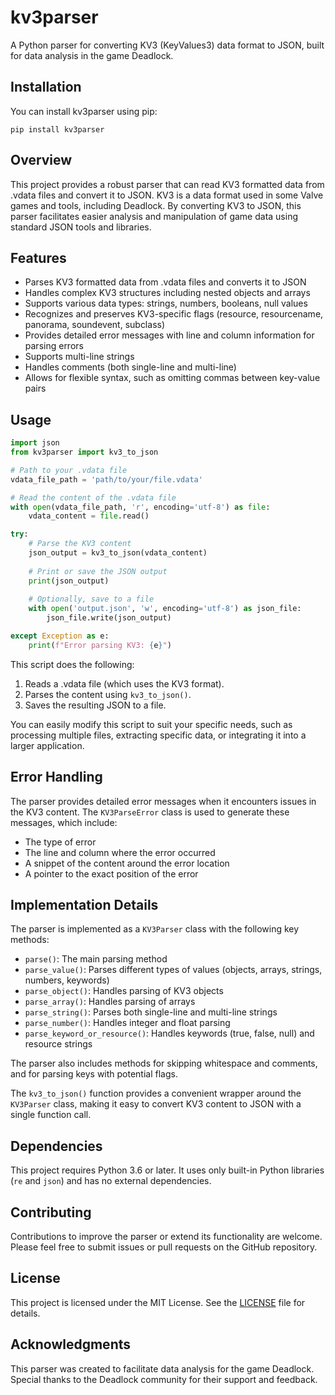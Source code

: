# kv3parser

A Python parser for converting KV3 (KeyValues3) data format to JSON, built for data analysis in the game Deadlock.

## Installation

You can install kv3parser using pip:

```
pip install kv3parser
```

## Overview

This project provides a robust parser that can read KV3 formatted data from .vdata files and convert it to JSON. KV3 is a data format used in some Valve games and tools, including Deadlock. By converting KV3 to JSON, this parser facilitates easier analysis and manipulation of game data using standard JSON tools and libraries.

## Features

- Parses KV3 formatted data from .vdata files and converts it to JSON
- Handles complex KV3 structures including nested objects and arrays
- Supports various data types: strings, numbers, booleans, null values
- Recognizes and preserves KV3-specific flags (resource, resourcename, panorama, soundevent, subclass)
- Provides detailed error messages with line and column information for parsing errors
- Supports multi-line strings
- Handles comments (both single-line and multi-line)
- Allows for flexible syntax, such as omitting commas between key-value pairs

## Usage

```python
import json
from kv3parser import kv3_to_json

# Path to your .vdata file
vdata_file_path = 'path/to/your/file.vdata'

# Read the content of the .vdata file
with open(vdata_file_path, 'r', encoding='utf-8') as file:
    vdata_content = file.read()

try:
    # Parse the KV3 content
    json_output = kv3_to_json(vdata_content)
    
    # Print or save the JSON output
    print(json_output)
    
    # Optionally, save to a file
    with open('output.json', 'w', encoding='utf-8') as json_file:
        json_file.write(json_output)

except Exception as e:
    print(f"Error parsing KV3: {e}")
```

This script does the following:

1. Reads a .vdata file (which uses the KV3 format).
2. Parses the content using `kv3_to_json()`.
3. Saves the resulting JSON to a file.

You can easily modify this script to suit your specific needs, such as processing multiple files, extracting specific data, or integrating it into a larger application.

## Error Handling

The parser provides detailed error messages when it encounters issues in the KV3 content. The `KV3ParseError` class is used to generate these messages, which include:

- The type of error
- The line and column where the error occurred
- A snippet of the content around the error location
- A pointer to the exact position of the error

## Implementation Details

The parser is implemented as a `KV3Parser` class with the following key methods:

- `parse()`: The main parsing method
- `parse_value()`: Parses different types of values (objects, arrays, strings, numbers, keywords)
- `parse_object()`: Handles parsing of KV3 objects
- `parse_array()`: Handles parsing of arrays
- `parse_string()`: Parses both single-line and multi-line strings
- `parse_number()`: Handles integer and float parsing
- `parse_keyword_or_resource()`: Handles keywords (true, false, null) and resource strings

The parser also includes methods for skipping whitespace and comments, and for parsing keys with potential flags.

The `kv3_to_json()` function provides a convenient wrapper around the `KV3Parser` class, making it easy to convert KV3 content to JSON with a single function call.

## Dependencies

This project requires Python 3.6 or later. It uses only built-in Python libraries (`re` and `json`) and has no external dependencies.

## Contributing

Contributions to improve the parser or extend its functionality are welcome. Please feel free to submit issues or pull requests on the GitHub repository.

## License

This project is licensed under the MIT License. See the [LICENSE](LICENSE) file for details.

## Acknowledgments

This parser was created to facilitate data analysis for the game Deadlock. Special thanks to the Deadlock community for their support and feedback.
